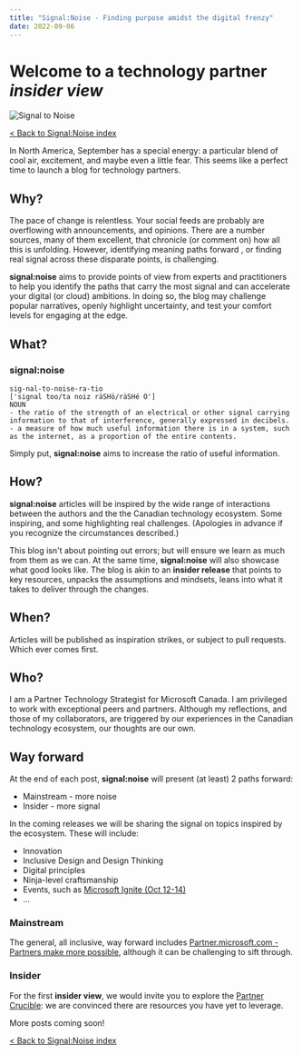 ```yaml
---
title: "Signal:Noise - Finding purpose amidst the digital frenzy"
date: 2022-09-06
---
```


# Welcome to a technology partner *insider view*

![Signal to Noise](/PartnerCrucible/Library/signaltonoise-title.png)

[< Back to Signal:Noise index](/PartnerCrucible/SignaltoNoise)

In North America, September has a special energy: a particular blend of cool air, excitement, and maybe even a little fear. This seems like a perfect time to launch a blog for technology partners.

## Why?

The pace of change is relentless. Your social feeds are probably are overflowing with announcements, and opinions. There are a number sources, many of them excellent, that chronicle (or comment on) how all this is unfolding. However, identifying meaning paths forward , or finding real signal across these disparate points, is challenging.

**signal:noise** aims to provide points of view from experts and practitioners to help you identify the paths that carry the most signal and can accelerate your digital (or cloud) ambitions. In doing so, the blog may challenge popular narratives, openly highlight uncertainty, and test your comfort levels for engaging at the edge.

## What?
### signal:noise
```
sig-nal-to-noise-ra-tio
['signal too/ta noiz räSHö/räSHé O']
NOUN
- the ratio of the strength of an electrical or other signal carrying information to that of interference, generally expressed in decibels.
- a measure of how much useful information there is in a system, such as the internet, as a proportion of the entire contents.
```
Simply put, **signal:noise** aims to increase the ratio of useful information.

## How?

**signal:noise** articles will be inspired by the wide range of interactions between the authors and the the Canadian technology ecosystem. Some inspiring, and some highlighting real challenges. (Apologies in advance if you recognize the circumstances described.)

This blog isn't about pointing out errors; but will ensure we learn as much from them as we can. At the same time, **signal:noise** will also showcase what good looks like. The blog is akin to an **insider release** that points to key resources, unpacks the assumptions and mindsets, leans into what it takes to deliver through the changes.


## When?

Articles will be published as inspiration strikes, or subject to pull requests. Which ever comes first.

## Who?

I am a Partner Technology Strategist for Microsoft Canada. I am privileged to work with exceptional peers and partners. Although my reflections, and those of my collaborators, are triggered by our experiences in the Canadian technology ecosystem, our thoughts are our own.

## Way forward

At the end of each post, **signal:noise** will  present (at least) 2 paths forward:
- Mainstream - more noise
- Insider - more signal

In the coming releases we will be sharing the signal on topics inspired by the ecosystem. These will include:

- Innovation
- Inclusive Design and Design Thinking
- Digital principles
- Ninja-level craftsmanship
- Events, such as [Microsoft Ignite (Oct 12-14)](https://ignite.microsoft.com/)
- ...

### Mainstream

The general, all inclusive, way forward includes [Partner.microsoft.com - Partners make more possible](https://partner.microsoft.com/en-US/), although it can be challenging to sift through.

### Insider

For the first **insider view**, we would invite you to explore the [Partner Crucible](https://lagimik.github.io/PartnerCrucible/): we are convinced there are resources you have yet to leverage.

More posts coming soon!

[< Back to Signal:Noise index](/PartnerCrucible/SignaltoNoise)

